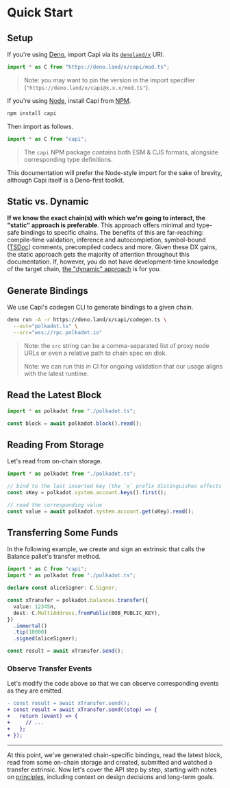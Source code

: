 # Quick Start

## Setup

If you're using [Deno](https://deno.land/), import Capi via its [`denoland/x`](https://deno.land/x) URI.

```ts
import * as C from "https://deno.land/x/capi/mod.ts";
```

> Note: you may want to pin the version in the import specifier (`"https://deno.land/x/capi@x.x.x/mod.ts"`).

If you're using [Node](https://nodejs.org/), install Capi from [NPM](https://www.npmjs.com/).

```sh
npm install capi
```

Then import as follows.

```ts
import * as C from "capi";
```

> The `capi` NPM package contains both ESM & CJS formats, alongside corresponding type definitions.

This documentation will prefer the Node-style import for the sake of brevity, although Capi itself is a Deno-first toolkit.

## Static vs. Dynamic

**If we know the exact chain(s) with which we're going to interact, the "static" approach is preferable**. This approach offers minimal and type-safe bindings to specific chains. The benefits of this are far-reaching: compile-time validation, inference and autocompletion, symbol-bound ([TSDoc](https://tsdoc.org/)) comments, precompiled codecs and more. Given these DX gains, the static approach gets the majority of attention throughout this documentation. If, however, you do not have development-time knowledge of the target chain, [the "dynamic" approach](./Dynamic_Targets.md) is for you.

## Generate Bindings

We use Capi's codegen CLI to generate bindings to a given chain.

```sh
deno run -A -r https://deno.land/x/capi/codegen.ts \
  --out="polkadot.ts" \
  --src="wss://rpc.polkadot.io"
```

> Note: the `src` string can be a comma-separated list of proxy node URLs or even a relative path to chain spec on disk.
>
> Note: we can run this in CI for ongoing validation that our usage aligns with the latest runtime.

## Read the Latest Block

```ts
import * as polkadot from "./polkadot.ts";

const block = await polkadot.block().read();
```

## Reading From Storage

Let's read from on-chain storage.

```ts
import * as polkadot from "./polkadot.ts";

// bind to the last inserted key (the `x` prefix distinguishes effects from values)
const xKey = polkadot.system.account.keys().first();

// read the corresponding value
const value = await polkadot.system.account.get(xKey).read();
```

## Transferring Some Funds

In the following example, we create and sign an extrinsic that calls the Balance pallet's transfer method.

```ts
import * as C from "capi";
import * as polkadot from "./polkadot.ts";

declare const aliceSigner: C.Signer;

const xTransfer = polkadot.balances.transfer({
  value: 12345n,
  dest: C.MultiAddress.fromPublic(BOB_PUBLIC_KEY),
})
  .immortal()
  .tip(10000)
  .signed(aliceSigner);

const result = await xTransfer.send();
```

### Observe Transfer Events

Let's modify the code above so that we can observe corresponding events as they are emitted.

```diff
- const result = await xTransfer.send();
+ const result = await xTransfer.send((stop) => {
+   return (event) => {
+     // ...
+   };
+ });
```

---

At this point, we've generated chain-specific bindings, read the latest block, read from some on-chain storage and created, submitted and watched a transfer extrinsic. Now let's cover the API step by step, starting with notes on [principles](./Principles.md), including context on design decisions and long-term goals.
